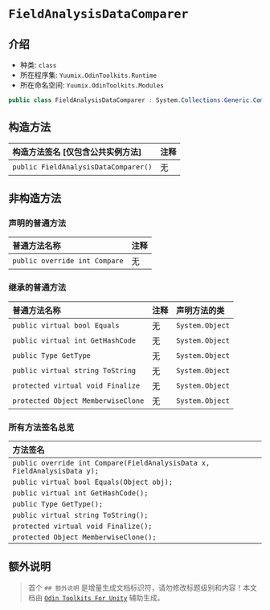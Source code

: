 ﻿# `FieldAnalysisDataComparer`

## 介绍

- 种类: `class`
- 所在程序集: `Yuumix.OdinToolkits.Runtime`
- 所在命名空间: `Yuumix.OdinToolkits.Modules`

``` csharp
public class FieldAnalysisDataComparer : System.Collections.Generic.Comparer<FieldAnalysisData>, System.Collections.Generic.IComparer<FieldAnalysisData>, System.Collections.IComparer
```

## 构造方法

| 构造方法签名 [仅包含公共实例方法] | 注释 |
| :--- | :--- |
| `public FieldAnalysisDataComparer()` | 无 |

## 非构造方法

### 声明的普通方法

| 普通方法名称 | 注释 |
| :--- | :--- | 
| `public override int Compare` | 无 |

### 继承的普通方法

| 普通方法名称 | 注释 | 声明方法的类 |
| :--- | :--- | :--- |
| `public virtual bool Equals` | 无 | `System.Object` |
| `public virtual int GetHashCode` | 无 | `System.Object` |
| `public Type GetType` | 无 | `System.Object` |
| `public virtual string ToString` | 无 | `System.Object` |
| `protected virtual void Finalize` | 无 | `System.Object` |
| `protected Object MemberwiseClone` | 无 | `System.Object` |

### 所有方法签名总览

| 方法签名 |
| :--- | 
| `public override int Compare(FieldAnalysisData x, FieldAnalysisData y);` |
| `public virtual bool Equals(Object obj);` |
| `public virtual int GetHashCode();` |
| `public Type GetType();` |
| `public virtual string ToString();` |
| `protected virtual void Finalize();` |
| `protected Object MemberwiseClone();` |

## 额外说明

> 首个 `## 额外说明` 是增量生成文档标识符，请勿修改标题级别和内容！本文档由 [`Odin Toolkits For Unity`](https://github.com/yuumixcode/OdinToolkits-For-Unity) 辅助生成。
